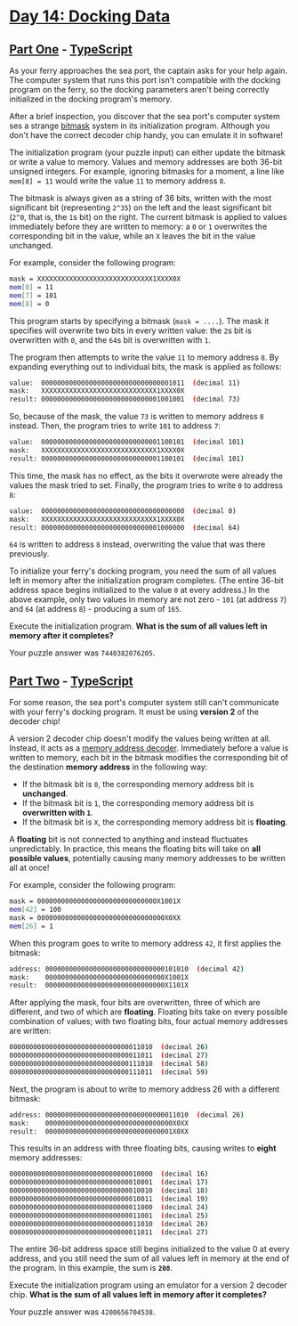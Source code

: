 # [Day 14: Docking Data](https://adventofcode.com/2020/day/14)

## [Part One](https://adventofcode.com/2020/day/14#part1) - [TypeScript](./typescript/src/p1.ts)

As your ferry approaches the sea port, the captain asks for your help again. The
computer system that runs this port isn't compatible with the docking program on
the ferry, so the docking parameters aren't being correctly initialized in the
docking program's memory.

After a brief inspection, you discover that the sea port's computer system ses a
strange [bitmask](<https://en.wikipedia.org/wiki/Mask_(computing)>) system in
its initialization program. Although you don't have the correct decoder chip
handy, you can emulate it in software!

The initialization program (your puzzle input) can either update the bitmask or
write a value to memory. Values and memory addresses are both 36-bit unsigned
integers. For example, ignoring bitmasks for a moment, a line like `mem[8] = 11`
would write the value `11` to memory address `8`.

The bitmask is always given as a string of 36 bits, written with the most
significant bit (representing `2^35`) on the left and the least significant bit
(`2^0`, that is, the `1`s bit) on the right. The current bitmask is applied to
values immediately before they are written to memory: a `0` or `1` overwrites
the corresponding bit in the value, while an `X` leaves the bit in the value
unchanged.

For example, consider the following program:

```sh
mask = XXXXXXXXXXXXXXXXXXXXXXXXXXXXX1XXXX0X
mem[8] = 11
mem[7] = 101
mem[8] = 0
```

This program starts by specifying a bitmask (`mask = ....`). The mask it
specifies will overwrite two bits in every written value: the `2`s bit is
overwritten with `0`, and the `64`s bit is overwritten with `1`.

The program then attempts to write the value `11` to memory address `8`. By
expanding everything out to individual bits, the mask is applied as follows:

```sh
value:  000000000000000000000000000000001011  (decimal 11)
mask:   XXXXXXXXXXXXXXXXXXXXXXXXXXXXX1XXXX0X
result: 000000000000000000000000000001001001  (decimal 73)
```

So, because of the mask, the value `73` is written to memory address `8`
instead. Then, the program tries to write `101` to address `7`:

```sh
value:  000000000000000000000000000001100101  (decimal 101)
mask:   XXXXXXXXXXXXXXXXXXXXXXXXXXXXX1XXXX0X
result: 000000000000000000000000000001100101  (decimal 101)
```

This time, the mask has no effect, as the bits it overwrote were already the
values the mask tried to set. Finally, the program tries to write `0` to address
`8`:

```sh
value:  000000000000000000000000000000000000  (decimal 0)
mask:   XXXXXXXXXXXXXXXXXXXXXXXXXXXXX1XXXX0X
result: 000000000000000000000000000001000000  (decimal 64)
```

`64` is written to address `8` instead, overwriting the value that was there
previously.

To initialize your ferry's docking program, you need the sum of all values left
in memory after the initialization program completes. (The entire 36-bit address
space begins initialized to the value `0` at every address.) In the above
example, only two values in memory are not zero - `101` (at address `7`) and
`64` (at address `8`) - producing a sum of `165`.

Execute the initialization program. **What is the sum of all values left** **in
memory after it completes?**

Your puzzle answer was `7440382076205`.

## [Part Two](https://adventofcode.com/2020/day/14#part2) - [TypeScript](./typescript/src/p2.ts)

For some reason, the sea port's computer system still can't communicate with
your ferry's docking program. It must be using **version 2** of the decoder
chip!

A version 2 decoder chip doesn't modify the values being written at all.
Instead, it acts as a
[memory address decoder](https://www.youtube.com/watch?v=PvfhANgLrm4).
Immediately before a value is written to memory, each bit in the bitmask
modifies the corresponding bit of the destination **memory address** in the
following way:

- If the bitmask bit is `0`, the corresponding memory address bit is
  **unchanged**.
- If the bitmask bit is `1`, the corresponding memory address bit is
  **overwritten with `1`**.
- If the bitmask bit is `X`, the corresponding memory address bit is
  **floating**.

A **floating** bit is not connected to anything and instead fluctuates
unpredictably. In practice, this means the floating bits will take on **all
possible values**, potentially causing many memory addresses to be written all
at once!

For example, consider the following program:

```sh
mask = 000000000000000000000000000000X1001X
mem[42] = 100
mask = 00000000000000000000000000000000X0XX
mem[26] = 1
```

When this program goes to write to memory address `42`, it first applies the
bitmask:

```sh
address: 000000000000000000000000000000101010  (decimal 42)
mask:    000000000000000000000000000000X1001X
result:  000000000000000000000000000000X1101X
```

After applying the mask, four bits are overwritten, three of which are
different, and two of which are **floating**. Floating bits take on every
possible combination of values; with two floating bits, four actual memory
addresses are written:

```sh
000000000000000000000000000000011010  (decimal 26)
000000000000000000000000000000011011  (decimal 27)
000000000000000000000000000000111010  (decimal 58)
000000000000000000000000000000111011  (decimal 59)
```

Next, the program is about to write to memory address 26 with a different
bitmask:

```sh
address: 000000000000000000000000000000011010  (decimal 26)
mask:    00000000000000000000000000000000X0XX
result:  00000000000000000000000000000001X0XX
```

This results in an address with three floating bits, causing writes to **eight**
memory addresses:

```sh
000000000000000000000000000000010000  (decimal 16)
000000000000000000000000000000010001  (decimal 17)
000000000000000000000000000000010010  (decimal 18)
000000000000000000000000000000010011  (decimal 19)
000000000000000000000000000000011000  (decimal 24)
000000000000000000000000000000011001  (decimal 25)
000000000000000000000000000000011010  (decimal 26)
000000000000000000000000000000011011  (decimal 27)
```

The entire 36-bit address space still begins initialized to the value 0 at every
address, and you still need the sum of all values left in memory at the end of
the program. In this example, the sum is **`208`**.

Execute the initialization program using an emulator for a version 2 decoder
chip. **What is the sum of all values left in memory after it completes?**

Your puzzle answer was `4200656704538`.
